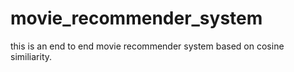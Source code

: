# movie_recommender_system
this is an end to end movie recommender system based on cosine similiarity.
